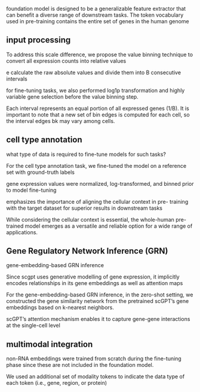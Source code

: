 
foundation model is designed to be a generalizable feature extractor that can benefit a diverse range of downstream tasks. The token vocabulary used in pre-training contains the entire set of genes in the human genome

## input processing

To address this scale difference, we propose the value binning technique to convert all expression counts into relative values

e calculate the raw absolute values and divide them into B consecutive intervals

for fine-tuning tasks, we also performed log1p transformation and highly variable gene selection before the value binning step.

Each interval represents an equal portion of all expressed genes (1/B). It is important to note that a new set of bin edges is computed for each cell, so the interval edges bk may vary among cells.

## cell type annotation

what type of data is required to fine-tune models for such tasks?

For the cell type annotation task, we fine-tuned the model on a reference set with ground-truth labels

gene expression values were normalized, log-transformed, and binned prior to model fine-tuning

emphasizes the importance of aligning the cellular context in pre-
training with the target dataset for superior results in downstream tasks

While considering the cellular context is essential, the whole-human pre-trained model emerges as a versatile and reliable option for a wide range of applications.

## Gene Regulatory Network Inference (GRN)

gene-embedding-based GRN inference

Since scgpt uses generative modelling of gene expression, it implicitly encodes relationships in its gene embeddings as well as attention maps

For the gene-embedding-based GRN inference, in the zero-shot setting, we constructed the gene similarity network from the pretrained scGPT’s gene embeddings based on k-nearest neighbors.

scGPT’s attention mechanism enables it to capture gene-gene interactions at the single-cell level


## multimodal integration

non-RNA embeddings were trained from scratch during the fine-tuning phase since these are not included in the foundation model.

We used an additional set of modality tokens to indicate the data type of each token (i.e., gene, region, or protein)